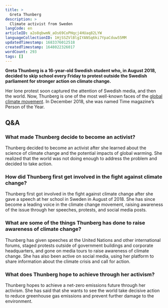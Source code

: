 ```yaml
---
title: >
  Greta Thunberg
description: >
  Climate activist from Sweden
langCode: en
articleID: a2o8qbwmN_aOs69CoPHqcj4HUaq82LYW
languageCollectionID: 1HjSSZVlBlgIYANSq6ki7YpaCduw55MM
updatedTimestamp: 1683376012518
createdTimestamp: 1648022326017
wordCount: 293
tags: []
---
```


**Greta Thunberg is a 16-year-old Swedish student who, in August 2018, decided to skip school every Friday to protest outside the Swedish parliament for stronger action on climate change.**

Her lone protest soon captured the attention of Swedish media, and then the world. Now, Thunberg is one of the most well-known faces of the [global climate movement](/fridays-for-future). In December 2018, she was named Time magazine’s Person of the Year.

## Q&A

### What made Thunberg decide to become an activist?

Thunberg decided to become an activist after she learned about the science of climate change and the potential impacts of global warming. She realized that the world was not doing enough to address the problem and decided to take action.

### How did Thunberg first get involved in the fight against climate change?

Thunberg first got involved in the fight against climate change after she gave a speech at her school in Sweden in August of 2018. She has since become a leading voice in the climate change movement, raising awareness of the issue through her speeches, protests, and social media posts.

### What are some of the things Thunberg has done to raise awareness of climate change?

Thunberg has given speeches at the United Nations and other international forums, staged protests outside of government buildings and corporate headquarters, and gone on media tours to raise awareness of climate change. She has also been active on social media, using her platform to share information about the climate crisis and call for action.

### What does Thunberg hope to achieve through her activism?

Thunberg hopes to achieve a net-zero emissions future through her activism. She has said that she wants to see the world take decisive action to reduce greenhouse gas emissions and prevent further damage to the environment.